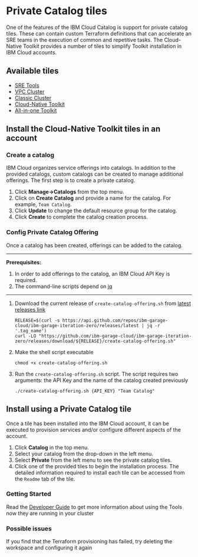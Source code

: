 # Private Catalog tiles

One of the features of the IBM Cloud Catalog is support for private catalog tiles. These can contain custom Terraform 
definitions that can accelerate an SRE teams in the execution of common and repetitive tasks. The Cloud-Native Toolkit
provides a number of tiles to simplify Toolkit installation in IBM Cloud accounts.

## Available tiles

- [SRE Tools](./tiles/sre-tools)
- [VPC Cluster](./tiles/cluster-vpc)
- [Classic Cluster](./tiles/cluster-classic)
- [Cloud-Native Toolkit](./tiles/cloudnative-toolkit)
- [All-in-one Toolkit](./tiles/cloudnative-toolkit-all-in-one)

## Install the Cloud-Native Toolkit tiles in an account

### Create a catalog

IBM Cloud organizes service offerings into catalogs. In addition to the provided catalogs, custom catalogs can be 
created to manage additional offerings. The first step is to create a private catalog. 

1. Click **Manage->Catalogs** from the top menu.
2. Click on **Create Catalog** and provide a name for the catalog. For example, `Team Catalog`.
3. Click **Update** to change the default resource group for the catalog.
4. Click **Create** to complete the catalog creation process.

### Config Private Catalog Offering

Once a catalog has been created, offerings can be added to the catalog. 

---

**Prerequisites:**

1. In order to add offerings to the catalog, an IBM Cloud API Key is required.
2. The command-line scripts depend on [jq](https://stedolan.github.io/jq/download/)  

---

1. Download the current release of `create-catalog-offering.sh` from [latest releases link](https://github.com/ibm-garage-cloud/ibm-garage-iteration-zero/releases/latest)
    
    ```shell script
    RELEASE=$(curl -s https://api.github.com/repos/ibm-garage-cloud/ibm-garage-iteration-zero/releases/latest | jq -r '.tag_name')
    curl -LO "https://github.com/ibm-garage-cloud/ibm-garage-iteration-zero/releases/download/${RELEASE}/create-catalog-offering.sh"
    ```

2. Make the shell script executable
 
    ```shell script
    chmod +x create-catalog-offering.sh
    ```

3. Run the `create-catalog-offering.sh` script. The script requires two arguments: the API Key and the name of the catalog created previously

    ```shell script
    ./create-catalog-offering.sh {API_KEY} "Team Catalog"
    ```

## Install using a Private Catalog tile

Once a tile has been installed into the IBM Cloud account, it can be executed to provision services and/or 
configure different aspects of the account.

1. Click **Catalog** in the top menu.
2. Select your catalog from the drop-down in the left menu.
3. Select **Private** from the left menu to see the private catalog tiles.
4. Click one of the provided tiles to begin the installation process. The detailed information required to install each tile can be accessed from the `Readme` tab of the tile.

### Getting Started

Read the [Developer Guide](https://cloudnativetoolkit.dev/getting-started-day-1/deploy-app) to get more information about using the Tools now they are running in your cluster

### Possible issues

If you find that the Terraform provisioning has failed, try deleting the workspace and configuring it again
